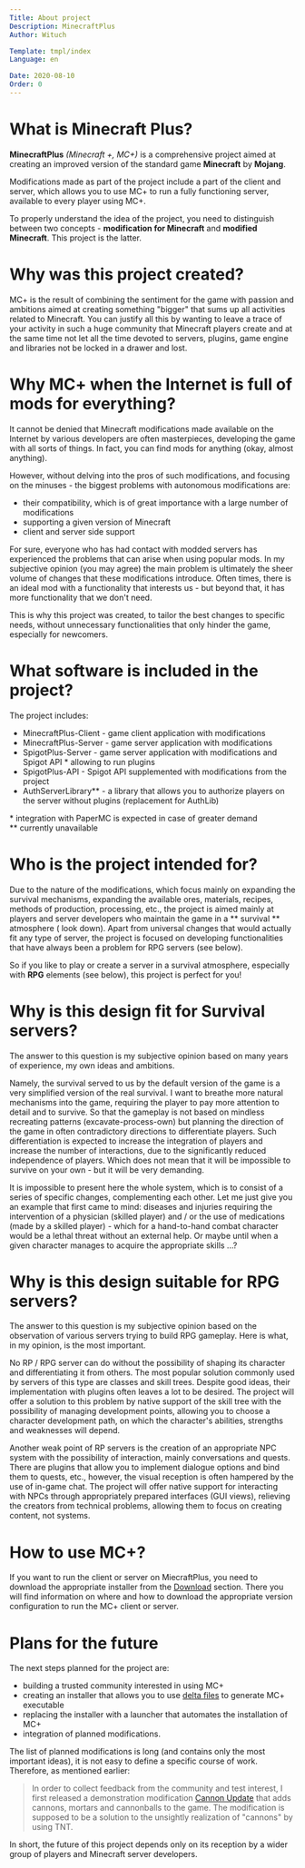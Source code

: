 ```yaml
---
Title: About project
Description: MinecraftPlus
Author: Wituch

Template: tmpl/index
Language: en

Date: 2020-08-10
Order: 0
---
```


# What is Minecraft Plus?

**MinecraftPlus** *(Minecraft +, MC+)* is a comprehensive project aimed at creating an improved version of the standard game **Minecraft** by **Mojang**.

Modifications made as part of the project include a part of the client and server, which allows you to use MC+ to run a fully functioning server, available to every player using MC+.

To properly understand the idea of ​​the project, you need to distinguish between two concepts - **modification for Minecraft** and **modified Minecraft**. This project is the latter.

# Why was this project created?

MC+ is the result of combining the sentiment for the game with passion and ambitions aimed at creating something "bigger" that sums up all activities related to Minecraft.
You can justify all this by wanting to leave a trace of your activity in such a huge community that Minecraft players create and at the same time not let all the time devoted to servers, plugins, game engine and libraries not be locked in a drawer and lost.

# Why MC+ when the Internet is full of mods for everything?

It cannot be denied that Minecraft modifications made available on the Internet by various developers are often masterpieces, developing the game with all sorts of things. In fact, you can find mods for anything (okay, almost anything).

However, without delving into the pros of such modifications, and focusing on the minuses - the biggest problems with autonomous modifications are:
- their compatibility, which is of great importance with a large number of modifications
- supporting a given version of Minecraft
- client and server side support

For sure, everyone who has had contact with modded servers has experienced the problems that can arise when using popular mods.
In my subjective opinion (you may agree) the main problem is ultimately the sheer volume of changes that these modifications introduce. Often times, there is an ideal mod with a functionality that interests us - but beyond that, it has more functionality that we don't need.

This is why this project was created, to tailor the best changes to specific needs, without unnecessary functionalities that only hinder the game, especially for newcomers.

# What software is included in the project?

The project includes:
- MinecraftPlus-Client - game client application with modifications
- MinecraftPlus-Server - game server application with modifications
- SpigotPlus-Server - game server application with modifications and Spigot API * allowing to run plugins
- SpigotPlus-API - Spigot API supplemented with modifications from the project
- AuthServerLibrary\*\* - a library that allows you to authorize players on the server without plugins (replacement for AuthLib)

\* integration with PaperMC is expected in case of greater demand  
\*\* currently unavailable

# Who is the project intended for?

Due to the nature of the modifications, which focus mainly on expanding the survival mechanisms, expanding the available ores, materials, recipes, methods of production, processing, etc., the project is aimed mainly at players and server developers who maintain the game in a ** survival ** atmosphere ( look down).
Apart from universal changes that would actually fit any type of server, the project is focused on developing functionalities that have always been a problem for RPG servers (see below).

So if you like to play or create a server in a survival atmosphere, especially with **RPG** elements (see below), this project is perfect for you!

# Why is this design fit for Survival servers?

The answer to this question is my subjective opinion based on many years of experience, my own ideas and ambitions.

Namely, the survival served to us by the default version of the game is a very simplified version of the real survival. I want to breathe more natural mechanisms into the game, requiring the player to pay more attention to detail and to survive. So that the gameplay is not based on mindless recreating patterns (excavate-process-own) but planning the direction of the game in often contradictory directions to differentiate players.
Such differentiation is expected to increase the integration of players and increase the number of interactions, due to the significantly reduced independence of players. Which does not mean that it will be impossible to survive on your own - but it will be very demanding.

It is impossible to present here the whole system, which is to consist of a series of specific changes, complementing each other. Let me just give you an example that first came to mind: diseases and injuries requiring the intervention of a physician (skilled player) and / or the use of medications (made by a skilled player) - which for a hand-to-hand combat character would be a lethal threat without an external help. Or maybe until when a given character manages to acquire the appropriate skills ...?

# Why is this design suitable for RPG servers?

The answer to this question is my subjective opinion based on the observation of various servers trying to build RPG gameplay. Here is what, in my opinion, is the most important.

No RP / RPG server can do without the possibility of shaping its character and differentiating it from others. The most popular solution commonly used by servers of this type are classes and skill trees. Despite good ideas, their implementation with plugins often leaves a lot to be desired.
The project will offer a solution to this problem by native support of the skill tree with the possibility of managing development points, allowing you to choose a character development path, on which the character's abilities, strengths and weaknesses will depend.

Another weak point of RP servers is the creation of an appropriate NPC system with the possibility of interaction, mainly conversations and quests.
There are plugins that allow you to implement dialogue options and bind them to quests, etc., however, the visual reception is often hampered by the use of in-game chat.
The project will offer native support for interacting with NPCs through appropriately prepared interfaces (GUI views), relieving the creators from technical problems, allowing them to focus on creating content, not systems.

# How to use MC+?

If you want to run the client or server on MiecraftPlus, you need to download the appropriate installer from the [Download](download) section.
There you will find information on where and how to download the appropriate version configuration to run the MC+ client or server.

# Plans for the future

The next steps planned for the project are:
- building a trusted community interested in using MC+
- creating an installer that allows you to use [delta files](https://www.techwalla.com/articles/what-is-a-delta-file) to generate MC+ executable
- replacing the installer with a launcher that automates the installation of MC+
- integration of planned modifications.

The list of planned modifications is long (and contains only the most important ideas), it is not easy to define a specific course of work. Therefore, as mentioned earlier:

> In order to collect feedback from the community and test interest, I first released a demonstration modification [Cannon Update](updates/released/cannon-update) that adds cannons, mortars and cannonballs to the game. The modification is supposed to be a solution to the unsightly realization of "cannons" by using TNT.

In short, the future of this project depends only on its reception by a wider group of players and Minecraft server developers.

